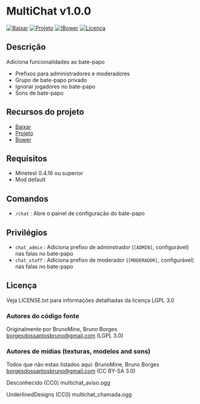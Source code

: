 # MultiChat v1.0.0

[![Baixar](https://img.shields.io/badge/Baixar-v1.0.0-green.svg)](https://github.com/BrunoMine/multichat/archive/v1.0.0.zip)
[![Projeto](https://img.shields.io/badge/Git-Projeto-green.svg)](https://github.com/BrunoMine/multichat)
[![!Bower](https://img.shields.io/badge/Bower-Projeto-green.svg)](https://minetest-bower.herokuapp.com/mods/multichat)
[![Licença](https://img.shields.io/badge/Licença-LGPL_v3.0-blue.svg)](https://github.com/BrunoMine/multichat/blob/master/LICENSE)

## Descrição
Adiciona funcionalidades ao bate-papo
* Prefixos para administradores e moderadores
* Grupo de bate-papo privado
* Ignorar jogadores no bate-papo
* Sons de bate-papo

## Recursos do projeto

* [Baixar](https://github.com/BrunoMine/multichat/archive/v1.0.0.zip)
* [Projeto](https://github.com/BrunoMine/multichat)
* [Bower](https://minetest-bower.herokuapp.com/mods/multichat)

## Requisitos

* Minetest 0.4.16 ou superior
* Mod default

## Comandos

* `/chat` : Abre o painel de configuração do bate-papo

## Privilégios

* `chat_admin` : Adiciona prefixo de adminstrador (`[ADMIN]`, configurável) nas falas no bate-papo 
* `chat_staff` : Adiciona prefixo de moderador (`[MODERADOR]`, configurável) nas falas no bate-papo 

## Licença
Veja LICENSE.txt para informações detalhadas da licença LGPL 3.0

### Autores do código fonte
Originalmente por BrunoMine, Bruno Borges <borgesdossantosbruno@gmail.com> (LGPL 3.0)

### Autores de mídias (texturas, modelos and sons)
Todos que não estao listados aqui:
BrunoMine, Bruno Borges <borgesdossantosbruno@gmail.com> (CC BY-SA 3.0)

Desconhecido (CC0)
	multichat_aviso.ogg

UnderlinedDesigns (CC0)
	multichat_chamada.ogg
 


